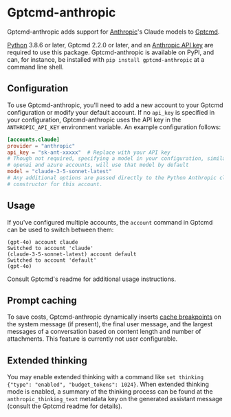 # Gptcmd-anthropic
Gptcmd-anthropic adds support for [Anthropic](https://anthropic.com)'s Claude models to [Gptcmd](https://github.com/codeofdusk/gptcmd).

[Python](https://python.org) 3.8.6 or later, Gptcmd 2.2.0 or later, and an [Anthropic API key](https://console.anthropic.com/account/keys) are required to use this package. Gptcmd-anthropic is available on PyPI, and can, for instance, be installed with `pip install gptcmd-anthropic` at a command line shell.

## Configuration
To use Gptcmd-anthropic, you'll need to add a new account to your Gptcmd configuration or modify your default account. If no `api_key` is specified in your configuration, Gptcmd-anthropic uses the API key in the `ANTHROPIC_API_KEY` environment variable. An example configuration follows:

``` toml
[accounts.claude]
provider = "anthropic"
api_key = "sk-ant-xxxxx"  # Replace with your API key
# Though not required, specifying a model in your configuration, similar to
# openai and azure accounts, will use that model by default
model = "claude-3-5-sonnet-latest"
# Any additional options are passed directly to the Python Anthropic client's
# constructor for this account.
```

## Usage
If you've configured multiple accounts, the `account` command in Gptcmd can be used to switch between them:

```
(gpt-4o) account claude
Switched to account 'claude'
(claude-3-5-sonnet-latest) account default
Switched to account 'default'
(gpt-4o)
```

Consult Gptcmd's readme for additional usage instructions.

## Prompt caching
To save costs, Gptcmd-anthropic dynamically inserts [cache breakpoints](https://docs.anthropic.com/en/docs/build-with-claude/prompt-caching) on the system message (if present), the final user message, and the largest messages of a conversation based on content length and number of attachments. This feature is currently not user configurable.

## Extended thinking
You may enable extended thinking with a command like `set thinking {"type": "enabled", "budget_tokens": 1024}`. When extended thinking mode is enabled, a summary of the thinking process can be found at the `anthropic_thinking_text` metadata key on the generated assistant message (consult the Gptcmd readme for details).